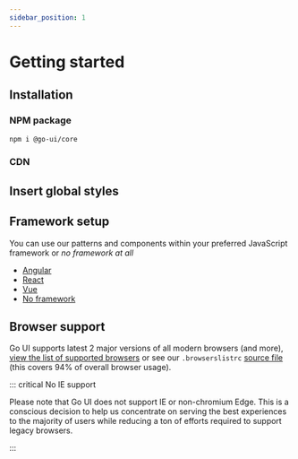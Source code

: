 ```yaml
---
sidebar_position: 1
---
```

# Getting started

## Installation

### NPM package

```bash
npm i @go-ui/core
```

### CDN



## Insert global styles

## Framework setup

You can use our patterns and components within your preferred JavaScript framework or *no framework at all* 

- [Angular](./integration/angular.md)
- [React](./integration/react.md)
- [Vue](./integration/vue.md)
- [No framework](./integration/no-framework.md)
<!-- [Suggest another integration] -->

## Browser support

Go UI supports latest 2 major versions of all modern browsers (and more), [view the list of supported browsers](https://browserslist.dev/?q=PiAwLjUlLCBsYXN0IDIgbWFqb3IgdmVyc2lvbnMsIG5vdCBkZWFkLCBDaHJvbWUgPj0gNjAsIEZpcmVmb3ggPj0gNjAsIEZpcmVmb3ggRVNSLCBpT1MgPj0gMTIsIFNhZmFyaSA%2BPSAxMiwgbm90IGllID4gMCwgbm90IG9wX21pbmkgYWxs) or see our `.browserslistrc` [source file](https://github.com/getgoui/go-ui/blob/main/.browserslistrc) (this covers 94% of overall browser usage). 

::: critical  No IE support

Please note that Go UI does not support IE or non-chromium Edge. This is a conscious decision to help us concentrate on serving the best experiences to the majority of users while reducing a ton of efforts required to support legacy browsers.

:::
